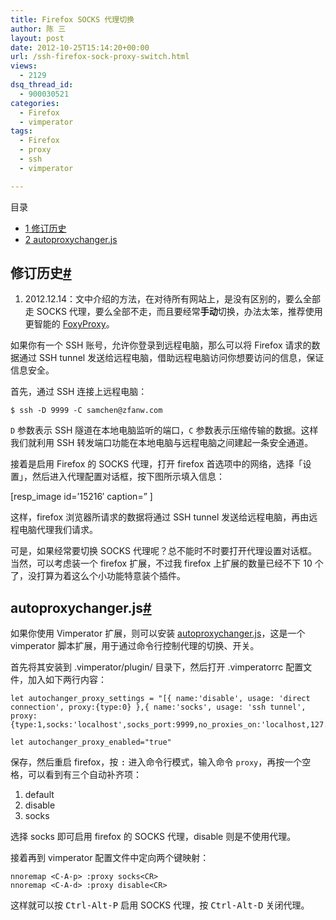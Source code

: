 ```yaml
---
title: Firefox SOCKS 代理切换
author: 陈 三
layout: post
date: 2012-10-25T15:14:20+00:00
url: /ssh-firefox-sock-proxy-switch.html
views:
  - 2129
dsq_thread_id:
  - 900030521
categories:
  - Firefox
  - vimperator
tags:
  - Firefox
  - proxy
  - ssh
  - vimperator

---
```

<div id="toc_container" class="ml-l u-floatRight pure-u-1-1 pure-u-sm-2-5 toc_white no_bullets">
  <nav id="myaffix">
  
  <p class="toc-title">
    目录
  </p>
  
  <ul class="toc-list nav" role="menu">
    <li class="toc-list__item" role="menuitem">
      <a href="#i"><span class="toc_number toc_depth_1">1</span> 修订历史</a>
    </li>
    <li class="toc-list__item" role="menuitem">
      <a href="#autoproxychangerjs"><span class="toc_number toc_depth_1">2</span> autoproxychanger.js</a>
    </li>
  </ul></nav>
</div>

<div class="">
  <h2 class="storycontent-h2">
    <span id="i">修订历史</span><a title="标题链接地址" class="u-floatRight hidden" id="heyi" href="#i"><span class="" aria-hidden="true">#</span></a>
  </h2>
  
  <ol>
    <li>
      <span itemprop=dateModified>2012.12.14</span>：文中介绍的方法，在对待所有网站上，是没有区别的，要么全部走 SOCKS 代理，要么全部不走，而且要经常<strong>手动</strong>切换，办法太笨，推荐使用更智能的 <a href="http://getfoxyproxy.org/">FoxyProxy</a>。
    </li>
  </ol>
  
  <p>
    如果你有一个 SSH 账号，允许你登录到远程电脑，那么可以将 Firefox 请求的数据通过 SSH tunnel 发送给远程电脑，借助远程电脑访问你想要访问的信息，保证信息安全。
  </p>
  
  <p>
    首先，通过 SSH 连接上远程电脑：
  </p>
  
  <pre><code>$ ssh -D 9999 -C samchen@zfanw.com
</code></pre>
  
  <p>
    <code>D</code> 参数表示 SSH 隧道在本地电脑监听的端口，<code>C</code> 参数表示压缩传输的数据。这样我们就利用 SSH 转发端口功能在本地电脑与远程电脑之间建起一条安全通道。
  </p>
  
  <p>
    接着是启用 Firefox 的 SOCKS 代理，打开 firefox 首选项中的网络，选择「设置」，然后进入代理配置对话框，按下图所示填入信息：
  </p>
  
  <p>
    [resp_image id=&#8217;15216&#8242; caption=&#8221; ]
  </p>
  
  <p>
    这样，firefox 浏览器所请求的数据将通过 SSH tunnel 发送给远程电脑，再由远程电脑代理我们请求。
  </p>
  
  <p>
    可是，如果经常要切换 SOCKS 代理呢？总不能时不时要打开代理设置对话框。当然，可以考虑装一个 firefox 扩展，不过我 firefox 上扩展的数量已经不下 10 个了，没打算为着这么个小功能特意装个插件。
  </p>
  
  <h2 class="storycontent-h2">
    <span id="autoproxychangerjs">autoproxychanger.js</span><a title="标题链接地址" class="u-floatRight hidden" id="heyautoproxychangerjs" href="#autoproxychangerjs"><span class="" aria-hidden="true">#</span></a>
  </h2>
  
  <p>
    如果你使用 Vimperator 扩展，则可以安装 <a href="https://github.com/vimpr/vimperator-plugins/blob/master/autoproxychanger.js">autoproxychanger.js</a>，这是一个 vimperator 脚本扩展，用于通过命令行控制代理的切换、开关。
  </p>
  
  <p>
    首先将其安装到 .vimperator/plugin/ 目录下，然后打开 .vimperatorrc 配置文件，加入如下两行内容：
  </p>
  
  <pre><code>let autochanger_proxy_settings = "[{ name:'disable', usage: 'direct connection', proxy:{type:0} },{ name:'socks', usage: 'ssh tunnel', proxy:{type:1,socks:'localhost',socks_port:9999,no_proxies_on:'localhost,127.0.0.1',}}]"

let autochanger_proxy_enabled="true"
</code></pre>
  
  <p>
    保存，然后重启 firefox，按 <kbd>:</kbd> 进入命令行模式，输入命令 <code>proxy</code>，再按一个空格，可以看到有三个自动补齐项：
  </p>
  
  <ol>
    <li>
      default
    </li>
    <li>
      disable
    </li>
    <li>
      socks
    </li>
  </ol>
  
  <p>
    选择 socks 即可启用 firefox 的 SOCKS 代理，disable 则是不使用代理。
  </p>
  
  <p>
    接着再到 vimperator 配置文件中定向两个键映射：
  </p>
  
  <pre><code>nnoremap &lt;C-A-p&gt; :proxy socks&lt;CR&gt;
nnoremap &lt;C-A-d&gt; :proxy disable&lt;CR&gt;
</code></pre>
  
  <p>
    这样就可以按 <kbd>Ctrl-Alt-P</kbd> 启用 SOCKS 代理，按 <kbd>Ctrl-Alt-D</kbd> 关闭代理。
  </p>
</div>